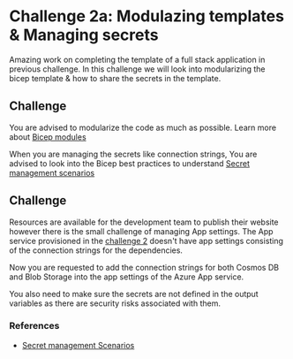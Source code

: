 # Challenge 2a: Modulazing templates & Managing secrets

Amazing work on completing the template of a full stack application in previous challenge. In this challenge we will look into modularizing the bicep template & how to share the secrets in the template.

## Challenge

You are advised to modularize the code as much as possible. Learn more about [Bicep modules](https://docs.microsoft.com/en-us/azure/azure-resource-manager/bicep/modules)


When you are managing the secrets like connection strings, You are advised to look into the Bicep best practices to understand [Secret management scenarios](https://docs.microsoft.com/en-us/azure/azure-resource-manager/bicep/scenarios-secrets)

## Challenge

Resources are available for the development team to publish their website however there is the small challenge of managing App settings. The App service provisioned in the [challenge 2](./Challenge2.md) doesn't have app settings consisting of the connection strings for the dependencies. 

Now you are requested to add the connection strings for both Cosmos DB and Blob Storage into the app settings of the Azure App service.  

You also need to make sure the secrets are not defined in the output variables as there are security risks associated with them.


### References
- [Secret management Scenarios](https://docs.microsoft.com/en-us/azure/azure-resource-manager/bicep/scenarios-secrets)